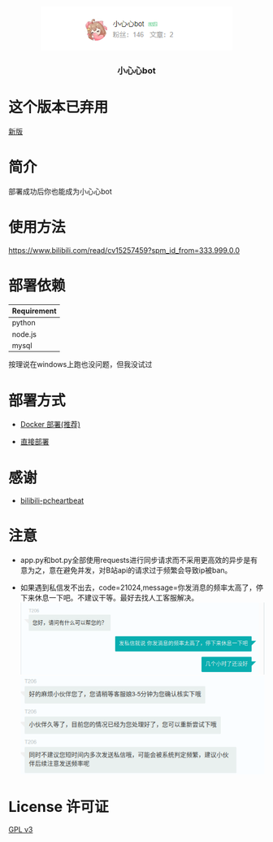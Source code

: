 <p align="center">
<img src="img/little_heart.png">
<h3 align="center">小心心bot</h3>


# 这个版本已弃用
[新版](https://github.com/lanyeeee/little_heart_bot_2)
# 简介
部署成功后你也能成为小心心bot

# 使用方法
https://www.bilibili.com/read/cv15257459?spm_id_from=333.999.0.0

# 部署依赖
| Requirement |
| ----------- |
| python      |
| node.js     |
| mysql       |

按理说在windows上跑也没问题，但我没试过

# 部署方式
 - [Docker 部署(推荐)](md/docker.md)   

 - [直接部署](md/direct.md)

# 感谢
- [bilibili-pcheartbeat](https://github.com/lkeme/bilibili-pcheartbeat)

# 注意
- app.py和bot.py全部使用requests进行同步请求而不采用更高效的异步是有意为之，意在避免并发，对B站api的请求过于频繁会导致ip被ban。  

- 如果遇到私信发不出去，code=21024,message=你发消息的频率太高了，停下来休息一下吧。不建议干等。最好去找人工客服解决。  
![](/img/staff1.png)
![](/img/staff2.png)

# License 许可证
[GPL v3](LICENSE)
